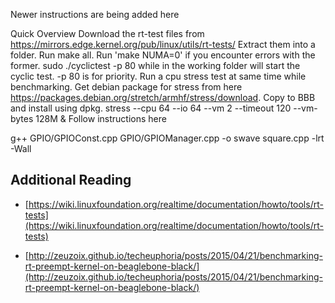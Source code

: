 Newer instructions are being added here 


Quick Overview
Download the rt-test files from https://mirrors.edge.kernel.org/pub/linux/utils/rt-tests/
Extract them into a folder.
Run make all. Run 'make NUMA=0' if you encounter errors with the former.
sudo ./cyclictest -p 80 while in the working folder will start the cyclic test. -p 80 is for priority.
Run a cpu stress test at same time while benchmarking. Get debian package for stress from here https://packages.debian.org/stretch/armhf/stress/download. Copy to BBB and install using dpkg.
stress --cpu 64 --io 64 --vm 2  --timeout 120 --vm-bytes 128M &
Follow instructions here 


g++ GPIO/GPIOConst.cpp GPIO/GPIOManager.cpp -o swave square.cpp -lrt -Wall

## Additional Reading

* [https://wiki.linuxfoundation.org/realtime/documentation/howto/tools/rt-tests](https://wiki.linuxfoundation.org/realtime/documentation/howto/tools/rt-tests)

* [http://zeuzoix.github.io/techeuphoria/posts/2015/04/21/benchmarking-rt-preempt-kernel-on-beaglebone-black/](http://zeuzoix.github.io/techeuphoria/posts/2015/04/21/benchmarking-rt-preempt-kernel-on-beaglebone-black/)